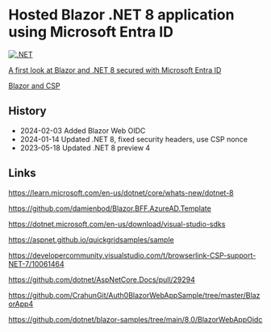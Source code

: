 # Hosted Blazor .NET 8 application using Microsoft Entra ID

[![.NET](https://github.com/damienbod/Hostedblazor8Aad/actions/workflows/dotnet.yml/badge.svg)](https://github.com/damienbod/Hostedblazor8Aad/actions/workflows/dotnet.yml)

[A first look at Blazor and .NET 8 secured with Microsoft Entra ID](https://damienbod.com/2023/03/20/a-first-look-at-blazor-and-net-8/)

[Blazor and CSP](https://damienbod.com/2023/05/22/blazor-and-csp/)

## History

- 2024-02-03 Added Blazor Web OIDC 
- 2024-01-14 Updated .NET 8, fixed security headers, use CSP nonce
- 2023-05-18 Updated .NET 8 preview 4

## Links

https://learn.microsoft.com/en-us/dotnet/core/whats-new/dotnet-8

https://github.com/damienbod/Blazor.BFF.AzureAD.Template

https://dotnet.microsoft.com/en-us/download/visual-studio-sdks

https://aspnet.github.io/quickgridsamples/sample

https://developercommunity.visualstudio.com/t/browserlink-CSP-support-NET-7/10061464

https://github.com/dotnet/AspNetCore.Docs/pull/29294

https://github.com/CrahunGit/Auth0BlazorWebAppSample/tree/master/BlazorApp4

https://github.com/dotnet/blazor-samples/tree/main/8.0/BlazorWebAppOidc
